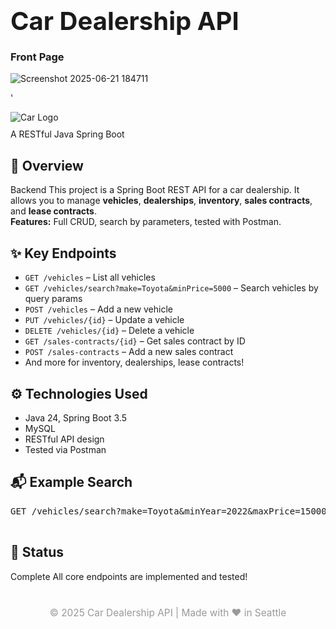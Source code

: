 <!DOCTYPE html>
<html lang="en">
<head>
  
</head>
<h1>            <span style="font-size:2.5rem; font-weight:bold;">Car Dealership API</span> </h1>

 <h3>Front Page</h3>



 
 ![Screenshot 2025-06-21 184711](https://github.com/user-attachments/assets/fab2c017-ed9e-4974-a6f8-9bd189f97c8e)






























'



<body>
  <div class="header">
    <img src="https://cdn-icons-png.flaticon.com/512/743/743007.png" alt="Car Logo"/>
    <div style="margin-top:10px;">A RESTful Java Spring Boot</div>
  </div>
  <div class="container">
    <h2>🚗 Overview</h2>
    <p>
      <span class="badge">Backend</span>
      This project is a Spring Boot REST API for a car dealership. It allows you to manage <strong>vehicles</strong>, <strong>dealerships</strong>, <strong>inventory</strong>, <strong>sales contracts</strong>, and <strong>lease contracts</strong>.<br>
      <b>Features:</b> Full CRUD, search by parameters, tested with Postman.
    </p>
    <h2>✨ Key Endpoints</h2>
    <ul>
      <li><code>GET /vehicles</code> – List all vehicles</li>
      <li><code>GET /vehicles/search?make=Toyota&minPrice=5000</code> – Search vehicles by query params</li>
      <li><code>POST /vehicles</code> – Add a new vehicle</li>
      <li><code>PUT /vehicles/{id}</code> – Update a vehicle</li>
      <li><code>DELETE /vehicles/{id}</code> – Delete a vehicle</li>
      <li><code>GET /sales-contracts/{id}</code> – Get sales contract by ID</li>
      <li><code>POST /sales-contracts</code> – Add a new sales contract</li>
      <li>And more for inventory, dealerships, lease contracts!</li>
    </ul>
    <h2>⚙️ Technologies Used</h2>
    <ul>
      <li>Java 24, Spring Boot 3.5</li>
      <li>MySQL</li>
      <li>RESTful API design</li>
      <li>Tested via Postman</li>
    </ul>
    <h2>📬 Example Search</h2>
    <pre>
GET /vehicles/search?make=Toyota&minYear=2022&maxPrice=15000
    </pre> 
    <h2>🚦 Status</h2>
    <p>
      <span class="badge">Complete</span>
      All core endpoints are implemented and tested!
    </p>
    <div style="text-align:center; margin-top:40px; font-size:1.1em; color:#999;">
      &copy; 2025 Car Dealership API | Made with ❤️ in Seattle
    </div>
  </div>
</body>
</html>

